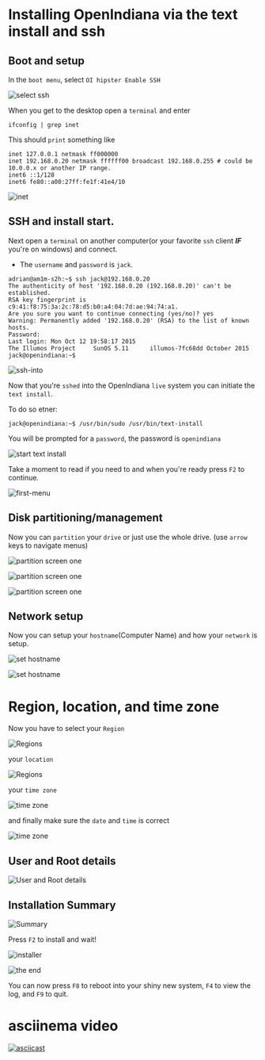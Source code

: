 # Installing OpenIndiana via the text install and ssh

## Boot and setup

In the ```boot menu```, select ```OI hipster Enable SSH```

![select ssh](images/install/txt/select-ssh.png)

When you get to the desktop open a ```terminal``` and enter

```
ifconfig | grep inet
```

This should ```print``` something like

```
inet 127.0.0.1 netmask ff000000
inet 192.168.0.20 netmask ffffff00 broadcast 192.168.0.255 # could be 10.0.0.x or another IP range.
inet6 ::1/128
inet6 fe80::a00:27ff:fe1f:41e4/10
```

![inet](images/install/txt/inet.png)

## SSH and install start.

Next open a ```terminal``` on another computer(or your favorite ```ssh``` client ***IF*** you're on windows) and connect.

- The ```username``` and ```password``` is ```jack```.

```
adrian@am1m-s2h:~$ ssh jack@192.168.0.20
The authenticity of host '192.168.0.20 (192.168.0.20)' can't be established.
RSA key fingerprint is c9:41:f8:75:3a:2c:78:d5:b0:a4:04:7d:ae:94:74:a1.
Are you sure you want to continue connecting (yes/no)? yes
Warning: Permanently added '192.168.0.20' (RSA) to the list of known hosts.
Password:
Last login: Mon Oct 12 19:58:17 2015
The Illumos Project     SunOS 5.11      illumos-7fc68dd October 2015
jack@openindiana:~$
```

![ssh-into](images/install/txt/ssh-into.png)

Now that you're ```sshed``` into the OpenIndiana ```live``` system you can initiate the ```text install```.

To do so etner:

```
jack@openindiana:~$ /usr/bin/sudo /usr/bin/text-install
```

You will be prompted for a ```password```, the password is ```openindiana```


![start text install](images/install/txt/initialize-text-install.png)

Take a moment to read if you need to and when you're ready press ```F2``` to continue.

![first-menu](images/install/txt/firstmenu.png)

## Disk partitioning/management

Now you can ```partition``` your ```drive``` or just use the whole drive. (use ```arrow``` keys to navigate menus)

![partition screen one](images/install/txt/partitionscreen1.png)

![partition screen one](images/install/txt/partitionscreen2.png)

![partition screen one](images/install/txt/partitionscreen3.png)

## Network setup

Now you can setup your ```hostname```(Computer Name) and how your ```network``` is setup.

![set hostname](images/install/txt/network1.png)

![set hostname](images/install/txt/network2.png)

# Region, location, and time zone

Now you have to select your ```Region```

![Regions](images/install/txt/tz1.png)

your ```location```

![Regions](images/install/txt/tz2.png)

your ```time zone```

![time zone](images/install/txt/tz3.png)

and finally make sure the ```date``` and ```time``` is correct

![time zone](images/install/txt/tz4.png)

## User and Root details

![User and Root details](images/install/txt/usernroot.png)

## Installation Summary

![Summary](images/install/txt/summary.png)

Press ```F2``` to install and wait!

![installer](images/install/txt/install.png)

![the end](images/install/txt/end.png)

You can now press ```F8``` to reboot into your shiny new system, ```F4``` to view the log, and ```F9``` to quit.

# asciinema video

[![asciicast](https://asciinema.org/a/2trhadpsleybvx0dt1ucekrlz.png)](https://asciinema.org/a/2trhadpsleybvx0dt1ucekrlz)
